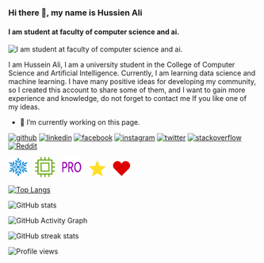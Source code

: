 ### Hi there 👋, my name is Hussien Ali
#### I am student at faculty of computer science and ai.
![I am student at faculty of computer science and ai.](https://arturssmirnovs.github.io/github-profile-readme-generator/images/banner.png)

I am Hussein Ali, I am a university student in the College of Computer Science and Artificial Intelligence. Currently, I am learning data science and machine learning. I have many positive ideas for developing my community, so I created this account to share some of them, and I want to gain more experience and knowledge, do not forget to contact me If you like one of my ideas.

- 🔭 I’m currently working on this page. 


[<img src='https://cdn.jsdelivr.net/npm/simple-icons@3.0.1/icons/github.svg' alt='github' height='40'>](https://github.com/HusseinAliOfficial)  [<img src='https://cdn.jsdelivr.net/npm/simple-icons@3.0.1/icons/linkedin.svg' alt='linkedin' height='40'>](https://www.linkedin.com/in/husseinaliofficial/)  [<img src='https://cdn.jsdelivr.net/npm/simple-icons@3.0.1/icons/facebook.svg' alt='facebook' height='40'>](https://www.facebook.com/HuseinAliOfcial)  [<img src='https://cdn.jsdelivr.net/npm/simple-icons@3.0.1/icons/instagram.svg' alt='instagram' height='40'>](https://www.instagram.com/HuseinAliOfcial/)  [<img src='https://cdn.jsdelivr.net/npm/simple-icons@3.0.1/icons/twitter.svg' alt='twitter' height='40'>](https://twitter.com/HuseinAliOfcial)  [<img src='https://cdn.jsdelivr.net/npm/simple-icons@3.0.1/icons/stackoverflow.svg' alt='stackoverflow' height='40'>](https://stackoverflow.com/users/HusseinAliOfficial)  [<img src='https://cdn.jsdelivr.net/npm/simple-icons@3.0.1/icons/reddit.svg' alt='Reddit' height='40'>](https://www.reddit.com/user/HusseinAliOfficial)  

<a href='https://archiveprogram.github.com/'><img src='https://raw.githubusercontent.com/acervenky/animated-github-badges/master/assets/acbadge.gif' width='40' height='40'></a> <a href='https://docs.github.com/en/developers'><img src='https://raw.githubusercontent.com/acervenky/animated-github-badges/master/assets/devbadge.gif' width='40' height='40'></a> <a href='https://github.com/pricing'><img src='https://raw.githubusercontent.com/acervenky/animated-github-badges/master/assets/pro.gif' width='40' height='40'></a> <a href='https://stars.github.com/'><img src='https://raw.githubusercontent.com/acervenky/animated-github-badges/master/assets/starbadge.gif' width='35' height='35'></a> <a href='https://docs.github.com/en/github/supporting-the-open-source-community-with-github-sponsors'><img src='https://raw.githubusercontent.com/acervenky/animated-github-badges/master/assets/sponsorbadge.gif' width='35' height='35'></a> 

[![Top Langs](https://github-readme-stats.vercel.app/api/top-langs/?username=HusseinAliOfficial)](https://github.com/anuraghazra/github-readme-stats)

![GitHub stats](https://github-readme-stats.vercel.app/api?username=HusseinAliOfficial&show_icons=true)  

![GitHub Activity Graph](https://activity-graph.herokuapp.com/graph?username=HusseinAliOfficial)  

![GitHub streak stats](https://github-readme-streak-stats.herokuapp.com/?user=HusseinAliOfficial)  

![Profile views](https://gpvc.arturio.dev/HusseinAliOfficial)  
